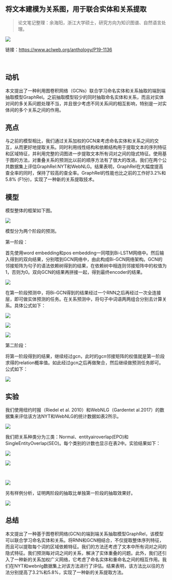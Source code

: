 
## 将文本建模为关系图，用于联合实体和关系提取


> 论文笔记整理：余海阳，浙江大学硕士，研究方向为知识图谱、自然语言处理。


![](img/将文本建模为关系图，用于联合实体和关系提取.md_1.png)

链接：https://www.aclweb.org/anthology/P19-1136

 

## **动机**

本文提出了一种利用图卷积网络（GCNs）联合学习命名实体和关系抽取的端到端抽取模型GraphRel。之前抽取模型较少的同时抽取命名实体和关系，而且对实体对间的多关系问题处理不当，并且很少考虑不同关系间的相互影响，特别是一对实体间的多个关系之间的作用。


## **亮点**

与之前的模型相比，我们通过关系加权的GCN来考虑命名实体和关系之间的交互，从而更好地提取关系。同时利用线性结构和依赖结构用于提取文本的序列特征和区域特征，并利用完整的词图进一步提取文本所有词对之间的隐式特征。使用基于图的方法，对重叠关系的预测比以前的顺序方法有了很大的改进。我们在两个公共数据集上评估GraphRel:NYT和WebNLG。结果表明，GraphRel在大幅度提高查全率的同时，保持了较高的查全率。GraphRel的性能也比之前的工作好3.2%和5.8% (F1分)，实现了一种新的关系提取技术。


## **模型**

模型整体的框架如下图。

![](img/将文本建模为关系图，用于联合实体和关系提取.md_2.png)


模型分为两个阶段的预测。

第一阶段：

首先使用word embedding和pos embedding一同喂到Bi-LSTM网络中。然后输入得到的双向结果，分别喂到GCN网络中，由此构成Bi-GCN网络架构。GCN的邻接矩阵为句子的语法依赖树得到的结果，在依赖树中相连则邻接矩阵中的权值为1，否则为0。双向GCN的结果再拼接一起，得到最终encoder的结果。

![](img/将文本建模为关系图，用于联合实体和关系提取.md_3.png)

在第一阶段预测中，将Bi-GCN得到的结果经过一个RNN之后再经过一次全连接层，即可做实体预测的任务。在关系预测中，将句子中词语两两组合分别去计算关系。具体公式如下：

![](img/将文本建模为关系图，用于联合实体和关系提取.md_4.png)



![](img/将文本建模为关系图，用于联合实体和关系提取.md_5.png)

![](img/将文本建模为关系图，用于联合实体和关系提取.md_6.png)

第二阶段：

将第一阶段得到的结果，继续经过gcn，此时的gcn邻接矩阵的权值就是第一阶段求得的relation概率值。如此经过gcn之后再做聚合，然后继续做预测任务即可。公式如下：

![](img/将文本建模为关系图，用于联合实体和关系提取.md_7.png)

## **实验**

我们使用纽约时报（Riedel et al. 2010）和WebNLG（Gardentet al.2017）的数据集来评估该方法NYT和WebNLG的统计数据如表2所示。

![](img/将文本建模为关系图，用于联合实体和关系提取.md_8.png)



我们把关系种类分为三类：Normal、entityairoverlap(EPO)和SingleEntityOverlap(SEO)。每个类别的计数也显示在表2中。实验结果如下：

![](img/将文本建模为关系图，用于联合实体和关系提取.md_9.png)



![](img/将文本建模为关系图，用于联合实体和关系提取.md_10.png)

 

![](img/将文本建模为关系图，用于联合实体和关系提取.md_11.png)

另有样例分析，证明两阶段的抽取比单独第一阶段的抽取效果好。

![](img/将文本建模为关系图，用于联合实体和关系提取.md_12.png)


## **总结**                        

本文提出了一种基于图卷积网络(GCN)的端到端关系抽取模型GraphRel，该模型可以联合学习命名实体和关系。将RNN和GCN相结合，不仅提取整体序列特征，而且可以提取每个词的区域依赖特征。我们的方法还考虑了文本中所有词对之间的隐式特征。我们预测每对词之间的关系，解决了实体重叠的问题。此外，我们还引入了一种新的关系加权广义网络，它考虑了命名实体和重命名之间的相互作用。我们在NYT和webnlg数据集上对该方法进行了评估。结果表明，该方法比以往的方法分别提高了3.2%和5.8%，实现了一种新的关系提取方法。